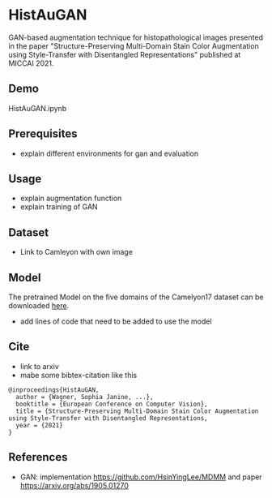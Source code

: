 # HistAuGAN

GAN-based augmentation technique for histopathological images presented in the paper "Structure-Preserving Multi-Domain Stain Color Augmentation using Style-Transfer with Disentangled Representations" published at MICCAI 2021.

## Demo

HistAuGAN.ipynb

## Prerequisites

* explain different environments for gan and evaluation

## Usage

* explain augmentation function
* explain training of GAN

## Dataset

* Link to Camleyon with own image

## Model

The pretrained Model on the five domains of the Camelyon17 dataset can be downloaded [here](https://drive.google.com/file/d/189J7xUyVICBlFD5rblI0WmXrq84xtjfX/view?usp=sharing).

* add lines of code that need to be added to use the model

## Cite

* link to arxiv
* mabe some bibtex-citation like this 
```
@inproceedings{HistAuGAN,
  author = {Wagner, Sophia Janine, ...},
  booktitle = {European Conference on Computer Vision},
  title = {Structure-Preserving Multi-Domain Stain Color Augmentation using Style-Transfer with Disentangled Representations,
  year = {2021}
}
```

## References

* GAN: implementation https://github.com/HsinYingLee/MDMM and paper https://arxiv.org/abs/1905.01270 
